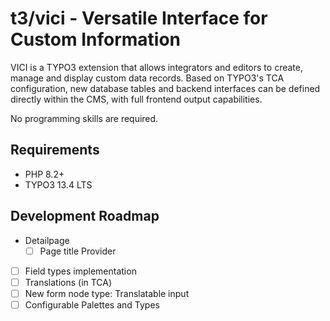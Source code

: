 # t3/vici - Versatile Interface for Custom Information

VICI is a TYPO3 extension that allows integrators and editors to create, manage and display custom data records.
Based on TYPO3's TCA configuration, new database tables and backend interfaces can be defined directly within the CMS,
with full frontend output capabilities.

No programming skills are required.


## Requirements

* PHP 8.2+
* TYPO3 13.4 LTS


## Development Roadmap

* Detailpage
  * [ ] Page title Provider
* [ ] Field types implementation
* [ ] Translations (in TCA)
* [ ] New form node type: Translatable input
* [ ] Configurable Palettes and Types
